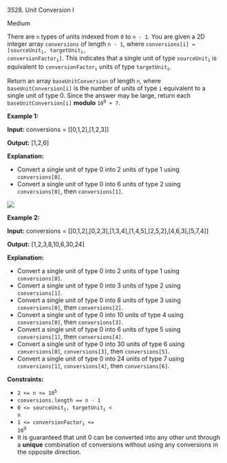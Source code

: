 3528\. Unit Conversion I

Medium

There are `n` types of units indexed from `0` to `n - 1`. You are given a 2D integer array `conversions` of length `n - 1`, where <code>conversions[i] = [sourceUnit<sub>i</sub>, targetUnit<sub>i</sub>, conversionFactor<sub>i</sub>]</code>. This indicates that a single unit of type <code>sourceUnit<sub>i</sub></code> is equivalent to <code>conversionFactor<sub>i</sub></code> units of type <code>targetUnit<sub>i</sub></code>.

Return an array `baseUnitConversion` of length `n`, where `baseUnitConversion[i]` is the number of units of type `i` equivalent to a single unit of type 0. Since the answer may be large, return each `baseUnitConversion[i]` **modulo** <code>10<sup>9</sup> + 7</code>.

**Example 1:**

**Input:** conversions = [[0,1,2],[1,2,3]]

**Output:** [1,2,6]

**Explanation:**

*   Convert a single unit of type 0 into 2 units of type 1 using `conversions[0]`.
*   Convert a single unit of type 0 into 6 units of type 2 using `conversions[0]`, then `conversions[1]`.

![](https://assets.leetcode.com/uploads/2025/03/12/example1.png)

**Example 2:**

**Input:** conversions = [[0,1,2],[0,2,3],[1,3,4],[1,4,5],[2,5,2],[4,6,3],[5,7,4]]

**Output:** [1,2,3,8,10,6,30,24]

**Explanation:**

*   Convert a single unit of type 0 into 2 units of type 1 using `conversions[0]`.
*   Convert a single unit of type 0 into 3 units of type 2 using `conversions[1]`.
*   Convert a single unit of type 0 into 8 units of type 3 using `conversions[0]`, then `conversions[2]`.
*   Convert a single unit of type 0 into 10 units of type 4 using `conversions[0]`, then `conversions[3]`.
*   Convert a single unit of type 0 into 6 units of type 5 using `conversions[1]`, then `conversions[4]`.
*   Convert a single unit of type 0 into 30 units of type 6 using `conversions[0]`, `conversions[3]`, then `conversions[5]`.
*   Convert a single unit of type 0 into 24 units of type 7 using `conversions[1]`, `conversions[4]`, then `conversions[6]`.

**Constraints:**

*   <code>2 <= n <= 10<sup>5</sup></code>
*   `conversions.length == n - 1`
*   <code>0 <= sourceUnit<sub>i</sub>, targetUnit<sub>i</sub> < n</code>
*   <code>1 <= conversionFactor<sub>i</sub> <= 10<sup>9</sup></code>
*   It is guaranteed that unit 0 can be converted into any other unit through a **unique** combination of conversions without using any conversions in the opposite direction.